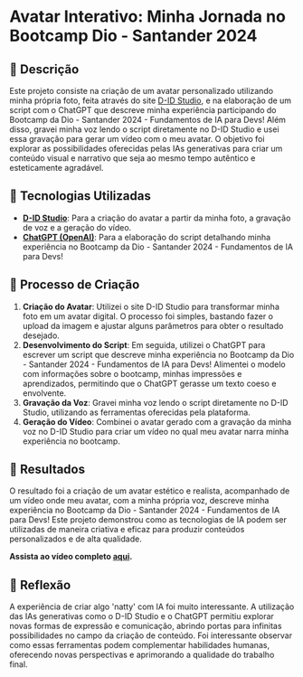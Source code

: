 # Avatar Interativo: Minha Jornada no Bootcamp Dio - Santander 2024

## 📒 Descrição
Este projeto consiste na criação de um avatar personalizado utilizando minha própria foto, feita através do site [D-ID Studio](https://studio.d-id.com/), e na elaboração de um script com o ChatGPT que descreve minha experiência participando do Bootcamp da Dio - Santander 2024 - Fundamentos de IA para Devs! Além disso, gravei minha voz lendo o script diretamente no D-ID Studio e usei essa gravação para gerar um vídeo com o meu avatar. O objetivo foi explorar as possibilidades oferecidas pelas IAs generativas para criar um conteúdo visual e narrativo que seja ao mesmo tempo autêntico e esteticamente agradável.

## 🤖 Tecnologias Utilizadas
- [**D-ID Studio**](https://studio.d-id.com/): Para a criação do avatar a partir da minha foto, a gravação de voz e a geração do vídeo.
- [**ChatGPT (OpenAI)**](https://openai.com/chatgpt): Para a elaboração do script detalhando minha experiência no Bootcamp da Dio - Santander 2024 - Fundamentos de IA para Devs!

## 🧐 Processo de Criação
1. **Criação do Avatar**: Utilizei o site D-ID Studio para transformar minha foto em um avatar digital. O processo foi simples, bastando fazer o upload da imagem e ajustar alguns parâmetros para obter o resultado desejado.
2. **Desenvolvimento do Script**: Em seguida, utilizei o ChatGPT para escrever um script que descreve minha experiência no Bootcamp da Dio - Santander 2024 - Fundamentos de IA para Devs! Alimentei o modelo com informações sobre o bootcamp, minhas impressões e aprendizados, permitindo que o ChatGPT gerasse um texto coeso e envolvente.
3. **Gravação da Voz**: Gravei minha voz lendo o script diretamente no D-ID Studio, utilizando as ferramentas oferecidas pela plataforma.
4. **Geração do Vídeo**: Combinei o avatar gerado com a gravação da minha voz no D-ID Studio para criar um vídeo no qual meu avatar narra minha experiência no bootcamp.

## 🚀 Resultados
O resultado foi a criação de um avatar estético e realista, acompanhado de um vídeo onde meu avatar, com a minha própria voz, descreve minha experiência no Bootcamp da Dio - Santander 2024 - Fundamentos de IA para Devs! Este projeto demonstrou como as tecnologias de IA podem ser utilizadas de maneira criativa e eficaz para produzir conteúdos personalizados e de alta qualidade.

**Assista ao vídeo completo [aqui](https://github.com/Vivianflima/labDIO-natty_or_not/blob/main/Vivian%20Dio.mp4).**

## 💭 Reflexão 
A experiência de criar algo 'natty' com IA foi muito interessante. A utilização das IAs generativas como o D-ID Studio e o ChatGPT permitiu explorar novas formas de expressão e comunicação, abrindo portas para infinitas possibilidades no campo da criação de conteúdo. Foi interessante observar como essas ferramentas podem complementar habilidades humanas, oferecendo novas perspectivas e aprimorando a qualidade do trabalho final.

